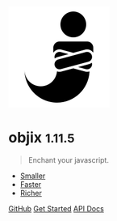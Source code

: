 <!-- _coverpage.md -->

![logo](objin.png)

# objix <small>1.11.5</small>

> Enchant your javascript.

- [Smaller](https://github.com/mattaylor/objix)
- [Faster](bench)
- [Richer](api)

[GitHub](https://github.com/mattaylor/objix)
[Get Started](/#objix)
[API Docs](api)

